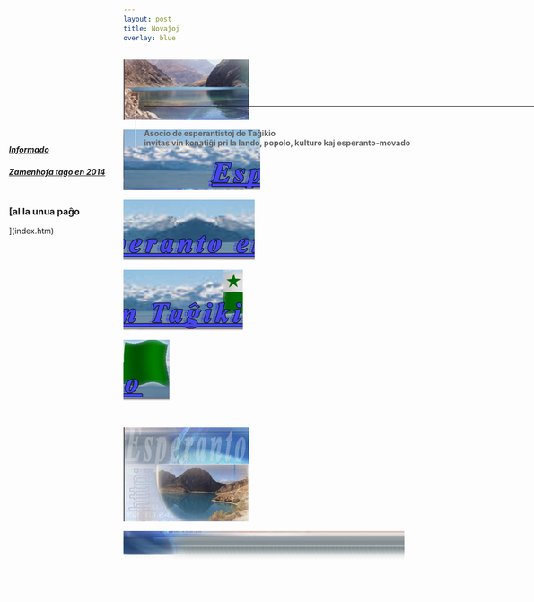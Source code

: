 ```yaml
---
layout: post
title: Novaĵoj
overlay: blue
---
```


![](index.files/esperanto_01.jpg)

![](index.files/esperanto_02.jpg)

![](index.files/esperanto_03.jpg)

![](index.files/esperanto_04.jpg)

![](index.files/esperanto_05.jpg)

![](index.files/spacer.gif)

![](index.files/esperanto_06.jpg)

![](index.files/esperanto_07.jpg)

![](index.files/spacer.gif)

<div id="Layer1" style="Z-INDEX: 1; LEFT: 225px; WIDTH: 777px; POSITION: absolute; TOP: 206px; HEIGHT: 393px">

> # 
> 
> <div data-align="center">
> 
> ****
> 
> </div>
> 
>   
>   
> 
> # 
> 
> <div data-align="center">
> 
> **Asocio de esperantistoj de Taĝikio  
> invitas vin konatiĝi pri la lando, popolo, kulturo kaj
> esperanto-movado**
> 
> </div>
> 
>   

</div>

![](index.files/spacer.gif)

<div id="layer2" style="position: absolute; width: 199px; height: 25px; z-index: 2; left: 24px;
 top: 300px">

***<span lang="ru"> [Informado](informado/teksto.htm)</span>***

</div>

<div id="layer2" style="position: absolute; width: 199px; height: 25px; z-index: 2; left: 24px;
 top: 340px">

***<span lang="ru"> [Zamenhofa tago en
2014](zamtago2014/zamteksto.htm)</span>***

</div>

<div id="layer2" style="position: absolute; width: 199px; height: 25px; z-index: 2; left: 24px;
 top: 400px">

***<span lang="ru"> </span>***

### [al la unua paĝo  
](index.htm)

</div>
